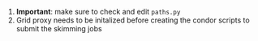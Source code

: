 1. **Important**: make sure to check and edit `paths.py`
2. Grid proxy needs to be initalized before creating the condor scripts to submit the skimming jobs

